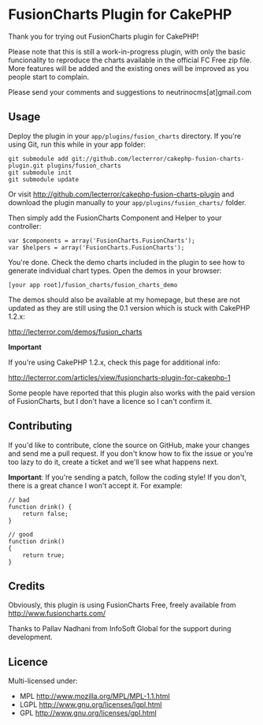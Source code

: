 # FusionCharts Plugin for CakePHP #

Thank you for trying out FusionCharts plugin for CakePHP!

Please note that this is still a work-in-progress plugin, with only the basic
funcionality to reproduce the charts available in the official FC Free zip file.
More features will be added and the existing ones will be improved as you people
start to complain.

Please send your comments and suggestions to neutrinocms[at]gmail.com

## Usage ##

Deploy the plugin in your `app/plugins/fusion_charts` directory. If you're using
Git, run this while in your app folder:

	git submodule add git://github.com/lecterror/cakephp-fusion-charts-plugin.git plugins/fusion_charts
	git submodule init
	git submodule update

Or visit <http://github.com/lecterror/cakephp-fusion-charts-plugin>
and download the plugin manually to your `app/plugins/fusion_charts/` folder.

Then simply add the FusionCharts Component and Helper to your controller:

	var $components = array('FusionCharts.FusionCharts');
	var $helpers = array('FusionCharts.FusionCharts');

You're done. Check the demo charts included in the plugin to see how to generate
individual chart types. Open the demos in your browser:

	[your app root]/fusion_charts/fusion_charts_demo

The demos should also be available at my homepage, but these are not updated as
they are still using the 0.1 version which is stuck with CakePHP 1.2.x:

<http://lecterror.com/demos/fusion_charts>

**Important**

If you're using CakePHP 1.2.x, check this page for additional info:

<http://lecterror.com/articles/view/fusioncharts-plugin-for-cakephp-1>

Some people have reported that this plugin also works with the paid version of FusionCharts,
but I don't have a licence so I can't confirm it.

## Contributing ##

If you'd like to contribute, clone the source on GitHub, make your changes and send me a pull request.
If you don't know how to fix the issue or you're too lazy to do it, create a ticket and we'll see
what happens next.

**Important**: If you're sending a patch, follow the coding style! If you don't, there is a great
chance I won't accept it. For example:

	// bad
	function drink() {
		return false;
	}

	// good
	function drink()
	{
		return true;
	}

## Credits ##

Obviously, this plugin is using FusionCharts Free, freely available from
<http://www.fusioncharts.com/>

Thanks to Pallav Nadhani from InfoSoft Global for the support during development.

## Licence ##

Multi-licensed under:

* MPL <http://www.mozilla.org/MPL/MPL-1.1.html>
* LGPL <http://www.gnu.org/licenses/lgpl.html>
* GPL <http://www.gnu.org/licenses/gpl.html>
